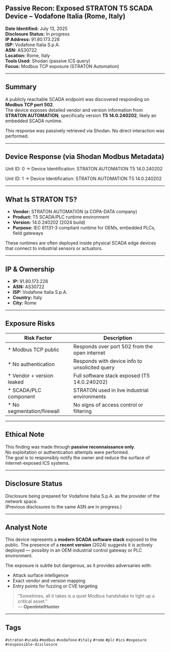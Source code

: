 ## Passive Recon: Exposed STRATON T5 SCADA Device – Vodafone Italia (Rome, Italy)

**Date Identified:** July 13, 2025  
**Disclosure Status:** In progress  
**IP Address:** 91.80.173.228  
**ISP:** Vodafone Italia S.p.A.  
**ASN:** AS30722  
**Location:** Rome, Italy  
**Tools Used:** Shodan (passive ICS query)  
**Focus:** Modbus TCP exposure (STRATON Automation)

---
## Summary

A publicly reachable SCADA endpoint was discovered responding on **Modbus TCP port 502**.  
The device exposes detailed vendor and version information from **STRATON AUTOMATION**, specifically version **T5 14.0.240202**, likely an embedded SCADA runtime.

This response was passively retrieved via Shodan. No direct interaction was performed.

---
## Device Response (via Shodan Modbus Metadata)

Unit ID: 0
→ Device Identification: STRATON AUTOMATION T5 14.0.240202

Unit ID: 1
→ Device Identification: STRATON AUTOMATION T5 14.0.240202

---
## What Is STRATON T5?

- **Vendor:** STRATON AUTOMATION (a COPA-DATA company)  
- **Product:** T5 SCADA/PLC runtime environment  
- **Version:** 14.0.240202 (2024 build)  
- **Purpose:** IEC 61131-3 compliant runtime for OEMs, embedded PLCs, field gateways

These runtimes are often deployed inside physical SCADA edge devices that connect to industrial sensors or actuators.

---
## IP & Ownership

- **IP:** 91.80.173.228  
- **ASN:** AS30722  
- **ISP:** Vodafone Italia S.p.A.  
- **Country:** Italy  
- **City:** Rome

---
## Exposure Risks

| Risk Factor                | Description                                      |
|----------------------------|--------------------------------------------------|
| * Modbus TCP public       | Responds over port 502 from the open internet    |
| * No authentication       | Responds with device info to unsolicited query   |
| * Vendor + version leaked | Full software stack exposed (T5 14.0.240202)     |
| * SCADA/PLC component     | STRATON used in live industrial environments     |
| * No segmentation/firewall| No signs of access control or filtering          |

---
## Ethical Note

This finding was made through **passive reconnaissance only**.  
No exploitation or authentication attempts were performed.  
The goal is to responsibly notify the owner and reduce the surface of internet-exposed ICS systems.

---
## Disclosure Status

Disclosure being prepared for Vodafone Italia S.p.A. as the provider of the network space.  
(Previous disclosures to the same ASN are in progress.)

---

## Analyst Note

This device represents a **modern SCADA software stack** exposed to the public. The presence of a **recent version** (2024) suggests it is actively deployed — possibly in an OEM industrial control gateway or PLC environment.

The exposure is subtle but dangerous, as it provides adversaries with:

- Attack surface intelligence  
- Exact vendor and version mapping  
- Entry points for fuzzing or CVE targeting

> “Sometimes, all it takes is a quiet Modbus handshake to light up a critical asset.”  
> — **OpenIntelHunter**

---
## Tags

`#straton` `#scada` `#modbus` `#vodafone` `#italy` `#rome` `#plc` `#ics` `#exposure` `#responsible-disclosure`
